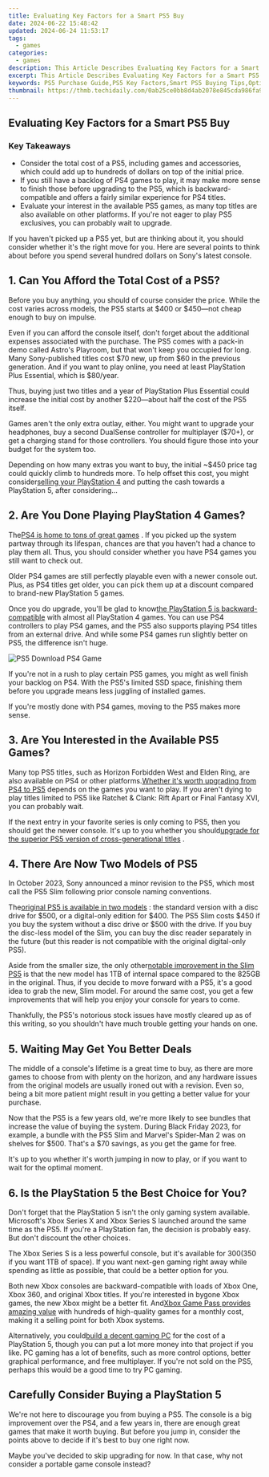 ```yaml
---
title: Evaluating Key Factors for a Smart PS5 Buy
date: 2024-06-22 15:48:42
updated: 2024-06-24 11:53:17
tags:
  - games
categories:
  - games
description: This Article Describes Evaluating Key Factors for a Smart PS5 Buy
excerpt: This Article Describes Evaluating Key Factors for a Smart PS5 Buy
keywords: PS5 Purchase Guide,PS5 Key Factors,Smart PS5 Buying Tips,Optimal PS5 Decisions,PS5 Value Assessment,PS5 Feature Analysis,Best PS5 Selection
thumbnail: https://thmb.techidaily.com/0ab25ce0bb8d4ab2078e845cda986fa9a30d3de551640bc5deeb7f8730f9ba76.jpg
---
```


## Evaluating Key Factors for a Smart PS5 Buy

### Key Takeaways

* Consider the total cost of a PS5, including games and accessories, which could add up to hundreds of dollars on top of the initial price.
* If you still have a backlog of PS4 games to play, it may make more sense to finish those before upgrading to the PS5, which is backward-compatible and offers a fairly similar experience for PS4 titles.
* Evaluate your interest in the available PS5 games, as many top titles are also available on other platforms. If you're not eager to play PS5 exclusives, you can probably wait to upgrade.

 If you haven't picked up a PS5 yet, but are thinking about it, you should consider whether it's the right move for you. Here are several points to think about before you spend several hundred dollars on Sony's latest console.

## 1\. Can You Afford the Total Cost of a PS5?

 Before you buy anything, you should of course consider the price. While the cost varies across models, the PS5 starts at $400 or $450—not cheap enough to buy on impulse.

 Even if you can afford the console itself, don't forget about the additional expenses associated with the purchase. The PS5 comes with a pack-in demo called Astro's Playroom, but that won't keep you occupied for long. Many Sony-published titles cost $70 new, up from $60 in the previous generation. And if you want to play online, you need at least PlayStation Plus Essential, which is $80/year.

 Thus, buying just two titles and a year of PlayStation Plus Essential could increase the initial cost by another $220—about half the cost of the PS5 itself.

 Games aren't the only extra outlay, either. You might want to upgrade your headphones, buy a second DualSense controller for multiplayer ($70+), or get a charging stand for those controllers. You should figure those into your budget for the system too.

 Depending on how many extras you want to buy, the initial \~$450 price tag could quickly climb to hundreds more. To help offset this cost, you might consider[selling your PlayStation 4](https://www.makeuseof.com/sell-ps4-where-why-how-much/) and putting the cash towards a PlayStation 5, after considering...

## 2\. Are You Done Playing PlayStation 4 Games?

 The[PS4 is home to tons of great games](https://www.makeuseof.com/tag/best-ps4-exclusives/) . If you picked up the system partway through its lifespan, chances are that you haven't had a chance to play them all. Thus, you should consider whether you have PS4 games you still want to check out.

 Older PS4 games are still perfectly playable even with a newer console out. Plus, as PS4 titles get older, you can pick them up at a discount compared to brand-new PlayStation 5 games.

 Once you do upgrade, you'll be glad to know[the PlayStation 5 is backward-compatible](https://www.makeuseof.com/is-ps5-backward-compatible/) with almost all PlayStation 4 games. You can use PS4 controllers to play PS4 games, and the PS5 also supports playing PS4 titles from an external drive. And while some PS4 games run slightly better on PS5, the difference isn't huge.

![PS5 Download PS4 Game](https://static1.makeuseofimages.com/wordpress/wp-content/uploads/2020/11/03-PS5-Download-PS4-Game.jpg)

 If you're not in a rush to play certain PS5 games, you might as well finish your backlog on PS4\. With the PS5's limited SSD space, finishing them before you upgrade means less juggling of installed games.

 If you're mostly done with PS4 games, moving to the PS5 makes more sense.

## 3\. Are You Interested in the Available PS5 Games?

 Many top PS5 titles, such as Horizon Forbidden West and Elden Ring, are also available on PS4 or other platforms.[Whether it's worth upgrading from PS4 to PS5](https://www.makeuseof.com/ps4-vs-ps5-worth-upgrading/) depends on the games you want to play. If you aren't dying to play titles limited to PS5 like Ratchet & Clank: Rift Apart or Final Fantasy XVI, you can probably wait.

 If the next entry in your favorite series is only coming to PS5, then you should get the newer console. It's up to you whether you should[upgrade for the superior PS5 version of cross-generational titles](https://www.makeuseof.com/reasons-wait-play-ps5-version-cross-gen-games/) .

## 4\. There Are Now Two Models of PS5

 In October 2023, Sony announced a minor revision to the PS5, which most call the PS5 Slim following prior console naming conventions.

 The[original PS5 is available in two models](https://www.makeuseof.com/ps5-vs-ps5-digital-edition-which-to-buy/) : the standard version with a disc drive for $500, or a digital-only edition for $400\. The PS5 Slim costs $450 if you buy the system without a disc drive or $500 with the drive. If you buy the disc-less model of the Slim, you can buy the disc reader separately in the future (but this reader is not compatible with the original digital-only PS5).

 Aside from the smaller size, the only other[notable improvement in the Slim PS5](https://www.makeuseof.com/old-ps5-vs-the-new-slimmer-ps5-what-are-the-differences/) is that the new model has 1TB of internal space compared to the 825GB in the original. Thus, if you decide to move forward with a PS5, it's a good idea to grab the new, Slim model. For around the same cost, you get a few improvements that will help you enjoy your console for years to come.

 Thankfully, the PS5's notorious stock issues have mostly cleared up as of this writing, so you shouldn't have much trouble getting your hands on one.

## 5\. Waiting May Get You Better Deals

 The middle of a console's lifetime is a great time to buy, as there are more games to choose from with plenty on the horizon, and any hardware issues from the original models are usually ironed out with a revision. Even so, being a bit more patient might result in you getting a better value for your purchase.

 Now that the PS5 is a few years old, we're more likely to see bundles that increase the value of buying the system. During Black Friday 2023, for example, a bundle with the PS5 Slim and Marvel's Spider-Man 2 was on shelves for $500\. That's a $70 savings, as you get the game for free.

 It's up to you whether it's worth jumping in now to play, or if you want to wait for the optimal moment.

## 6\. Is the PlayStation 5 the Best Choice for You?

 Don't forget that the PlayStation 5 isn't the only gaming system available. Microsoft's Xbox Series X and Xbox Series S launched around the same time as the PS5\. If you're a PlayStation fan, the decision is probably easy. But don't discount the other choices.

 The Xbox Series S is a less powerful console, but it's available for $300 ($350 if you want 1TB of space). If you want next-gen gaming right away while spending as little as possible, that could be a better option for you.

 Both new Xbox consoles are backward-compatible with loads of Xbox One, Xbox 360, and original Xbox titles. If you're interested in bygone Xbox games, the new Xbox might be a better fit. And[Xbox Game Pass provides amazing value](https://www.makeuseof.com/reasons-to-get-xbox-game-pass/) with hundreds of high-quality games for a monthly cost, making it a selling point for both Xbox systems.

 Alternatively, you could[build a decent gaming PC](http://www.makeuseof.com/build-gaming-pc/) for the cost of a PlayStation 5, though you can put a lot more money into that project if you like. PC gaming has a lot of benefits, such as more control options, better graphical performance, and free multiplayer. If you're not sold on the PS5, perhaps this would be a good time to try PC gaming.

## Carefully Consider Buying a PlayStation 5

 We're not here to discourage you from buying a PS5\. The console is a big improvement over the PS4, and a few years in, there are enough great games that make it worth buying. But before you jump in, consider the points above to decide if it's best to buy one right now.

 Maybe you've decided to skip upgrading for now. In that case, why not consider a portable game console instead?


<ins class="adsbygoogle"
     style="display:block"
     data-ad-format="autorelaxed"
     data-ad-client="ca-pub-7571918770474297"
     data-ad-slot="1223367746"></ins>



<ins class="adsbygoogle"
     style="display:block"
     data-ad-client="ca-pub-7571918770474297"
     data-ad-slot="8358498916"
     data-ad-format="auto"
     data-full-width-responsive="true"></ins>
